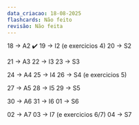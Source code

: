 ```yaml
---
data_criacao: 18-08-2025
flashcards: Não feito
revisão: Não feita
---
```

18 -> A2 ✔️
19 -> I2 (e exercicios 4) 
20 -> S2

21 -> A3
22 -> I3
23 -> S3

24 -> A4
25 -> I4
26 -> S4 (e exercicios 5)

27 -> A5
28 -> I5
29 -> S5

30 -> A6
31 -> I6
01 -> S6

02 -> A7
03 -> I7 (e exercicios 6/7)
04 -> S7
